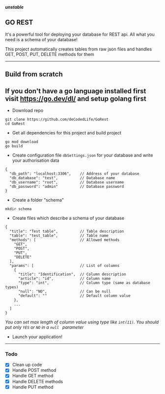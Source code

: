 ***unstable***

## GO REST
It's a powerful tool for deploying your database for REST api.
All what you need is a schema of your database!

This project automatically creates tables from raw json files and handles GET, POST, 
PUT, DELETE methods for them 

---

## Build from scratch
If you don't have a go language installed first visit https://go.dev/dl/ 
and setup golang first
---
* Download repo
```shell script
git clone https://github.com/deCodedLife/GoRest
cd GoRest
```
* Get all dependencies for this project and build project
```shell script
go mod download
go build
```
* Create configuration file `dbSettings.json` for your database and write your authorisation data
```json5
{
  "db_path": "localhost:3306",    // Address of your database
  "db_database": "test",          // Database name
  "db_username": "root",          // Database username
  "db_password": "admin"          // Database password
}
```
* Create a folder "schema"
```shell script
mkdir schema
```
* Create files which describe a schema of your database
```json5
{
  "title": "Test table",          // Table description
  "table": "test_table",          // Table name
  "methods": [                    // Allowed methods
    "GET",
    "POST",
    "PUT",
    "DELETE"
  ],
  "params": [                     // List of columns
    {
      "title": "Identification",  // Column description
      "article": "id",            // Column name
      "type": "int",              // Column type (same as database types)
      "null": "NO",               // Can be null
      "default": ""               // Default column value
    },
    ...
  ]
}
```
*You can set max length of column value using type like `int(11)`. You should put only `YES` or `NO` in a `null
` parameter* 
* Launch your application!

---

### Todo
- [X] Clean up code
- [X] Handle POST method
- [X] Handle GET method
- [X] Handle DELETE methods
- [X] Handle PUT method

